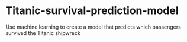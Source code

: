 # Titanic-survival-prediction-model
Use machine learning to create a model that predicts which passengers survived the Titanic shipwreck
